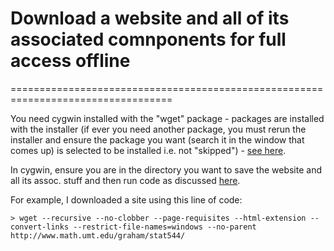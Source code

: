 # Download a website and all of its associated comnponents for full access offline
==================================================================================

You need cygwin installed with the "wget" package - packages are installed with the installer (if ever you need another package, you must rerun the installer and ensure the package you want (search it in the window that comes up) is selected to be installed i.e. not "skipped") - [see here](https://cygwin.com/install.html).

In cygwin, ensure you are in the directory you want to save the website and all its assoc. stuff and then run code as discussed [here]( http://www.linuxjournal.com/content/downloading-entire-web-site-wget).

For example, I downloaded a site using this line of code:

	> wget --recursive --no-clobber --page-requisites --html-extension --convert-links --restrict-file-names=windows --no-parent http://www.math.umt.edu/graham/stat544/